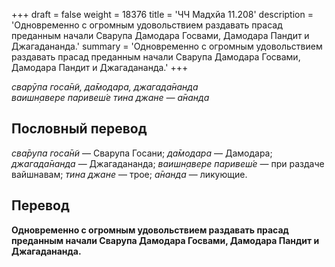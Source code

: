+++
draft = false
weight = 18376
title = 'ЧЧ Мадхйа 11.208'
description = 'Одновременно с огромным удовольствием раздавать прасад преданным начали Сварупа Дамодара Госвами, Дамодара Пандит и Джагадананда.'
summary = 'Одновременно с огромным удовольствием раздавать прасад преданным начали Сварупа Дамодара Госвами, Дамодара Пандит и Джагадананда.'
+++

_сварӯпа госа̄н̃и, да̄модара, джагада̄нанда  
ваишн̣авере паривеш́е тина джане — а̄нанда_

## Пословный перевод

_сва̄рупа_ _госа̄н̃и_ — Сварупа Госани; _да̄модара_ — Дамодара; _джагада̄нанда_ — Джагадананда; _ваишн̣авере_ _паривеш́е_ — при раздаче вайшнавам; _тина_ _джане_ — трое; _а̄нанда_ — ликующие.

## Перевод

**Одновременно с огромным удовольствием раздавать прасад преданным начали Сварупа Дамодара Госвами, Дамодара Пандит и Джагадананда.**
